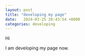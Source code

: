 ```yaml
---
layout: post
title: "developing my page"
date:   2024-03-25 20:43:54 +0800
categories: developing
---
```


Hi

I am developing my page now.
